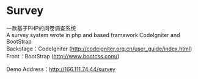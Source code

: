 Survey
======
一款基于PHP的问卷调查系统  
A survey system wrote in php and based framework CodeIgniter and BootStrap  
Backstage：CodeIgniter (http://codeigniter.org.cn/user_guide/index.html)  
Front：BootStrap (http://www.bootcss.com/)  

Demo Address：http://166.111.74.44/survey
